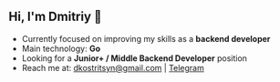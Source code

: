 ## Hi, I'm Dmitriy 👋

* Currently focused on improving my skills as a **backend developer**
* Main technology: **Go**
* Looking for a **Junior+ / Middle Backend Developer** position
* Reach me at: [dkostritsyn@gmail.com](mailto:dkostritsyn@gmail.com) | [Telegram](https://t.me/@DmitriyVKost)
